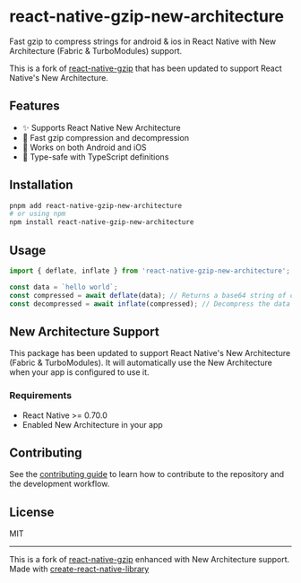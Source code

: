 # react-native-gzip-new-architecture

Fast gzip to compress strings for android & ios in React Native with New Architecture (Fabric & TurboModules) support.

This is a fork of [react-native-gzip](https://github.com/ammarahm-ed/react-native-gzip) that has been updated to support React Native's New Architecture.

## Features

- ✨ Supports React Native New Architecture
- 🚀 Fast gzip compression and decompression
- 📱 Works on both Android and iOS
- 💪 Type-safe with TypeScript definitions

## Installation

```sh
pnpm add react-native-gzip-new-architecture
# or using npm
npm install react-native-gzip-new-architecture
```

## Usage

```js
import { deflate, inflate } from 'react-native-gzip-new-architecture';

const data = `hello world`;
const compressed = await deflate(data); // Returns a base64 string of compressed data
const decompressed = await inflate(compressed); // Decompress the data to original string value
```

## New Architecture Support

This package has been updated to support React Native's New Architecture (Fabric & TurboModules). It will automatically use the New Architecture when your app is configured to use it.

### Requirements

- React Native >= 0.70.0
- Enabled New Architecture in your app

## Contributing

See the [contributing guide](CONTRIBUTING.md) to learn how to contribute to the repository and the development workflow.

## License

MIT

---

This is a fork of [react-native-gzip](https://github.com/ammarahm-ed/react-native-gzip) enhanced with New Architecture support.
Made with [create-react-native-library](https://github.com/callstack/react-native-builder-bob)

